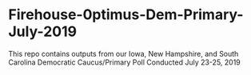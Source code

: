 # Firehouse-0ptimus-Dem-Primary-July-2019
This repo contains outputs from our Iowa, New Hampshire, and South Carolina Democratic Caucus/Primary Poll Conducted July 23-25, 2019
